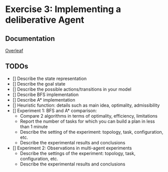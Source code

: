 # Exercise 3: Implementing a deliberative Agent

## Documentation
[Overleaf](https://www.overleaf.com/9996168348gqrmpdkryhdf)

## TODOs
- [] Describe the state representation
- [] Describe the goal state
- [] Describe the possible actions/transitions in your model
- [] Describe BFS implementation
- [] Describe A* implementation
- [] Heuristic function: details such as main idea, optimality, admissibility
- [] Experiment 1: BFS and A* comparison:
    - Compare 2 algorithms in terms of optimality, efficiency, limitations
    - Report the number of tasks for which you can build a plan in less than 1 minute
    - Describe the setting of the experiment: topology, task, configuration, etc.
    - Describe the experimental results and conclusions
- [] Experiment 2: Observations in multi-agent experiments
    - Describe the settings of the experiment: topology, task, configuration, etc.
    - Describe the experimental results and conclusions 